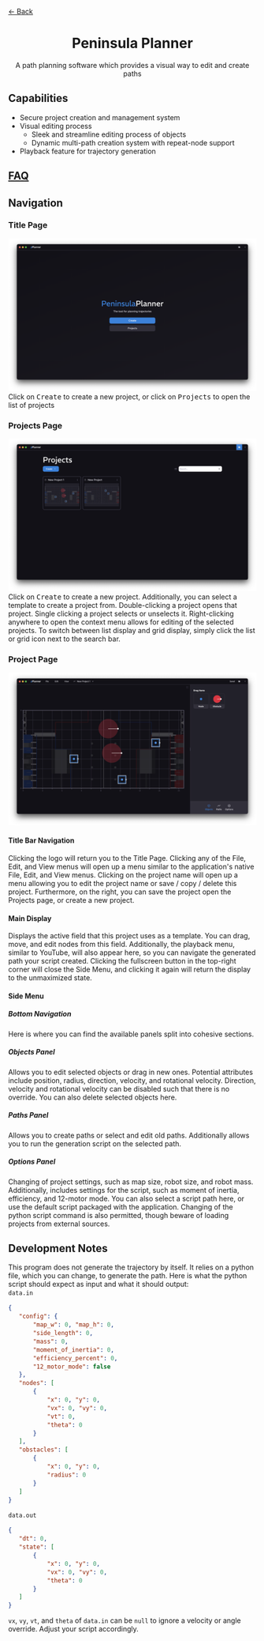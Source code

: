 <div class="docs-nav"><p><a href="../../README.md">← Back</a></p></div>

<div>
    <h1 id="peninsula-planner" align="center">Peninsula Planner</h1>
    <p align="center">A path planning software which provides a visual way to edit and create paths</p>
</div>

## Capabilities
- Secure project creation and management system
- Visual editing process
    - Sleek and streamline editing process of objects
    - Dynamic multi-path creation system with repeat-node support
- Playback feature for trajectory generation

<div class="docs-nav"><h2><a href="./FAQ.md">FAQ</a></h2></p></div>

## Navigation

### Title Page
<img src="./title.png">
Click on <kbd>Create</kbd> to create a new project, or click on <kbd>Projects</kbd> to open the list of projects

### Projects Page
<img src="./projects.png">
Click on <kbd>Create</kbd> to create a new project. Additionally, you can select a template to create a project from. Double-clicking a project opens that project. Single clicking a project selects or unselects it. Right-clicking anywhere to open the context menu allows for editing of the selected projects. To switch between list display and grid display, simply click the list or grid icon next to the search bar.

### Project Page
<img src="./project.png">

#### Title Bar Navigation
Clicking the logo will return you to the Title Page. Clicking any of the File, Edit, and View menus will open up a menu similar to the application's native File, Edit, and View menus. Clicking on the project name will open up a menu allowing you to edit the project name or save / copy / delete this project. Furthermore, on the right, you can save the project open the Projects page, or create a new project.

#### Main Display
Displays the active field that this project uses as a template. You can drag, move, and edit nodes from this field. Additionally, the playback menu, similar to YouTube, will also appear here, so you can navigate the generated path your script created. Clicking the fullscreen button in the top-right corner will close the Side Menu, and clicking it again will return the display to the unmaximized state.

#### Side Menu

##### Bottom Navigation
Here is where you can find the available panels split into cohesive sections.

##### Objects Panel
Allows you to edit selected objects or drag in new ones. Potential attributes include position, radius, direction, velocity, and rotational velocity. Direction, velocity and rotational velocity can be disabled such that there is no override. You can also delete selected objects here.

##### Paths Panel
Allows you to create paths or select and edit old paths. Additionally allows you to run the generation script on the selected path.

##### Options Panel
Changing of project settings, such as map size, robot size, and robot mass. Additionally, includes settings for the script, such as moment of inertia, efficiency, and 12-motor mode. You can also select a script path here, or use the default script packaged with the application. Changing of the python script command is also permitted, though beware of loading projects from external sources.

## Development Notes

This program does not generate the trajectory by itself. It relies on a python file, which you can change, to generate the path.
Here is what the python script should expect as input and what it should output:  
`data.in`
```json
{
   "config": {
       "map_w": 0, "map_h": 0,
       "side_length": 0,
       "mass": 0,
       "moment_of_inertia": 0,
       "efficiency_percent": 0,
       "12_motor_mode": false
   },
   "nodes": [
       {
           "x": 0, "y": 0,
           "vx": 0, "vy": 0,
           "vt": 0,
           "theta": 0
       }
   ],
   "obstacles": [
       {
           "x": 0, "y": 0,
           "radius": 0
       }
   ]
}
```
`data.out`
```json
{
   "dt": 0,
   "state": [
       {
           "x": 0, "y": 0,
           "vx": 0, "vy": 0,
           "theta": 0
       }
   ]
}
```
`vx`, `vy`, `vt`, and `theta` of `data.in` can be `null` to ignore a velocity or angle override. Adjust your script accordingly.
